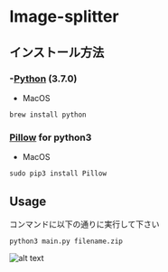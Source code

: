 # Image-splitter

## インストール方法
### -[Python](https://www.python.org/downloads/) (3.7.0) 
- MacOS
```
brew install python
```
### [Pillow](https://pillow.readthedocs.io/en/latest/index.html) for python3 
- MacOS
```
sudo pip3 install Pillow
```

## Usage
コンマンドに以下の通りに実行して下さい
```
python3 main.py filename.zip
```
![alt text](https://sv1.uphinhnhanh.com/images/2018/08/30/Aug-30-201816-52-43.gif)

